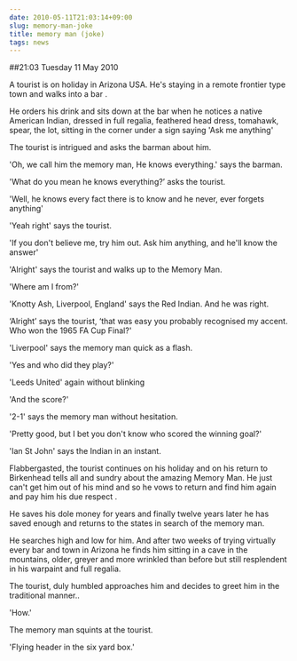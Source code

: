 ```yaml
---
date: 2010-05-11T21:03:14+09:00
slug: memory-man-joke
title: memory man (joke)
tags: news
---
```


##21:03 Tuesday 11 May 2010

A tourist is on holiday in Arizona USA. He's staying in a remote frontier type town and walks into a bar .

He orders his drink and sits down at the bar when he notices a native American Indian, dressed in full regalia, feathered head dress, tomahawk, spear, the lot, sitting in the corner under a sign saying 'Ask me anything'

The tourist is intrigued and asks the barman about him.

'Oh, we call him the memory man, He knows everything.' says the barman.

'What do you mean he knows everything?’ asks the tourist.

'Well, he knows every fact there is to know and he never, ever forgets anything'

'Yeah right' says the tourist.

'If you don't believe me, try him out. Ask him anything, and he'll know the answer'

'Alright' says the tourist and walks up to the Memory Man.

'Where am I from?'

'Knotty Ash, Liverpool, England' says the Red Indian. And he was right.

‘Alright’ says the tourist, ‘that was easy you probably recognised my accent. Who won the 1965 FA Cup Final?'

'Liverpool' says the memory man quick as a flash.

'Yes and who did they play?'

'Leeds United' again without blinking

'And the score?'

'2-1' says the memory man without hesitation.

'Pretty good, but I bet you don't know who scored the winning goal?'

'Ian St John' says the Indian in an instant.

Flabbergasted, the tourist continues on his holiday and on his return to Birkenhead tells all and sundry about the amazing Memory Man. He just can't get him out of his mind and so he vows to return and find him again and pay him his due respect .

He saves his dole money for years and finally twelve years later he has saved enough and returns to the states in search of the memory man.

He searches high and low for him. And after two weeks of trying virtually every bar and town in Arizona he finds him sitting in a cave in the mountains, older, greyer and more wrinkled than before but still resplendent in his warpaint and full regalia.

The tourist, duly humbled approaches him and decides to greet him in the traditional manner..

'How.'

The memory man squints at the tourist.

'Flying header in the six yard box.'
